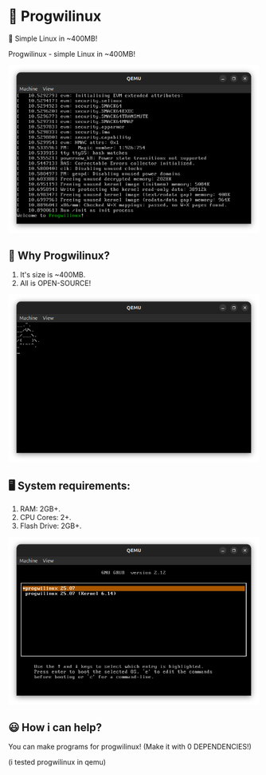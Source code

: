 # 🐧 Progwilinux
🐧 Simple Linux in ~400MB!

Progwilinux - simple Linux in ~400MB!

![screenshot6](https://github.com/progwi0/progwilinux/blob/4b0e31c220967783110fc23a72e68bbcbd9010ad/img/screenshot6.png)

## 🤷 Why Progwilinux?
1. It's size is ~400MB.
2. All is OPEN-SOURCE!

![screenshot5](https://github.com/progwi0/progwilinux/blob/4b0e31c220967783110fc23a72e68bbcbd9010ad/img/screenshot5.png)

## 🖥️ System requirements:
1. RAM: 2GB+.
2. CPU Cores: 2+.
3. Flash Drive: 2GB+.

![screenshot4](https://github.com/progwi0/progwilinux/blob/4b0e31c220967783110fc23a72e68bbcbd9010ad/img/screenshot4.png)

## 😃 How i can help?
You can make programs for progwilinux! (Make it with 0 DEPENDENCIES!)

(i tested progwilinux in qemu)
